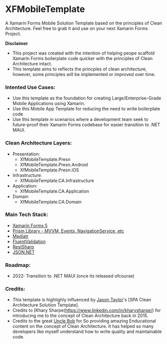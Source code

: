# XFMobileTemplate
A Xamarin Forms Mobile Solution Template based on the principles of Clean Architecture. Feel free to grab it and use on your next Xamarin Forms Project.

**Disclaimer**
* This project was created with the intention of helping peope scaffold Xamarin Forms boilerplate code quicker with the principles of Clean Architecture intact. 
* This template aims to reflects the princples of clean architecture, however, some principles will be implemented or improved over time.

### Intented Use Cases: 
* Use this template as the foundation for creating Large/Enterprise-Grade Mobile Applications using Xamarin.
* Use this Mobile App Template for reducing the need to write boilerplate code
* Use this template in scenarios where a development team seek to future-proof their Xamarin Forms codebase for easier transition to .NET MAUI.

### Clean Architecture Layers:
* Presentation:
  * XfMobileTemplate.Presn
  * XfMobileTemplate.Presn.Android
  * XfMobileTemplate.Presn.iOS
* Infrastructure:
  * XfMobileTemplate.CA.Infrastructure
* Application:
  * XfMobileTemplate.CA.Application
* Domain
  * XfMobileTemplate.CA.Domain

### Main Tech Stack:
* [Xamarin Forms 5](https://docs.microsoft.com/en-us/xamarin/xamarin-forms/) 
* [Prism Library - MVVM, Events, NavigationService, etc](https://prismlibrary.com/)
* [Mediatr](https://github.com/jbogard/MediatR)
* [FluentValidation](https://fluentvalidation.net/)
* [RestSharp](https://restsharp.dev/)
* [JSON.NET](https://www.newtonsoft.com/json)

### Roadmap:
* 2022: Transition to .NET MAUI (once its released ofcourse)

### Credits:
* This template is highlighly influenced by [Jason Taylor](https://github.com/jasontaylordev)'s [SPA Clean Architecture Solution Template].
* Credits to [Khary Sharpe(https://www.linkedin.com/in/kharysharpe/) for introducing me to the concept of Clean Architecture back in 2015.
* Credits to the great [Uncle Bob](http://cleancoder.com/) for So providing amazing Enducational content on the concept of Clean Architecture. It has helped so many developers like myself understand how to write quality and maintainable code.
